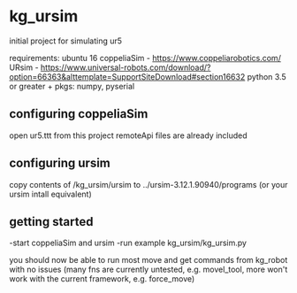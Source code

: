 # kg_ursim

initial project for simulating ur5

requirements:
ubuntu 16
coppeliaSim - https://www.coppeliarobotics.com/
URsim - https://www.universal-robots.com/download/?option=66363&alttemplate=SupportSiteDownload#section16632
python 3.5 or greater + pkgs: numpy, pyserial

## configuring coppeliaSim
open ur5.ttt from this project
remoteApi files are already included

## configuring ursim
copy contents of /kg_ursim/ursim to ../ursim-3.12.1.90940/programs (or your ursim intall equivalent)

## getting started
-start coppeliaSim and ursim
-run example kg_ursim/kg_ursim.py

you should now be able to run most move and get commands from kg_robot with no issues (many fns are currently untested, e.g. movel_tool, more won't work with the current framework, e.g. force_move)
